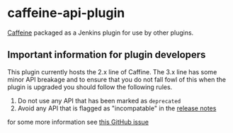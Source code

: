 # caffeine-api-plugin
[Caffeine](https://github.com/ben-manes/caffeine) packaged as a Jenkins plugin for use by other plugins.

## Important information for plugin developers

This plugin currently hosts the 2.x line of Caffine.  The 3.x line has some minor API breakage and to ensure that you do not fall fowl of this when the plugin is upgraded you should follow the following rules.

1. Do not use any API that has been marked as `deprecated`
2. Avoid any API that is flagged as "incompatable" in the [release notes](https://github.com/ben-manes/caffeine/releases/tag/v3.0.0)

for some more information see [this GitHub issue](https://github.com/ben-manes/caffeine/issues/543)
